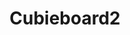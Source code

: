 ---
layout: device
title: Cubieboard2

boardname: Cubieboard A20
releaseversion: v0.7
imagefile: syncloud-cubieboard2-v0.7.img
boardpicture: board-cubieboard2.png
boardsite: http://cubieboard.org/buy
storagetype: SATA
base-image-name: Cubian
base-image-url: http://www.cubian.org/downloads
schema-picrute: schema-cubieboard-logo.png
---